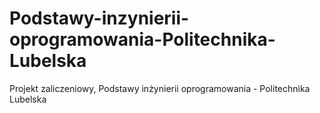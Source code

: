 # Podstawy-inzynierii-oprogramowania-Politechnika-Lubelska
Projekt zaliczeniowy, Podstawy inżynierii oprogramowania - Politechnika Lubelska
